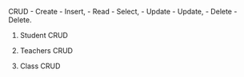 
CRUD - Create - Insert, 
     - Read - Select,
     - Update - Update,
     - Delete - Delete.

1. Student 
CRUD

2. Teachers
CRUD

3. Class
CRUD

